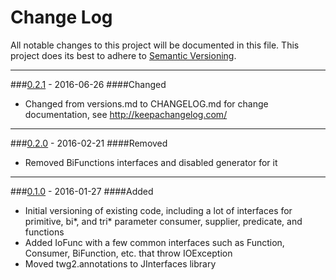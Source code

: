 # Change Log
All notable changes to this project will be documented in this file.
This project does its best to adhere to [Semantic Versioning](http://semver.org/).


--------
###[0.2.1](N/A) - 2016-06-26
####Changed
* Changed from versions.md to CHANGELOG.md for change documentation, see http://keepachangelog.com/


--------
###[0.2.0](https://github.com/TeamworkGuy2/JFunc/commit/b915943992b1a651fcf58ad87bcd5e621600ae53) - 2016-02-21
####Removed
* Removed BiFunctions interfaces and disabled generator for it


--------
###[0.1.0](https://github.com/TeamworkGuy2/JFunc/commit/1e98f3a0e3d147f5b8e729642487454213a9aad2) - 2016-01-27
####Added
* Initial versioning of existing code, including a lot of interfaces for primitive, bi*, and tri* parameter consumer, supplier, predicate, and functions
* Added IoFunc with a few common interfaces such as Function, Consumer, BiFunction, etc. that throw IOException
* Moved twg2.annotations to JInterfaces library